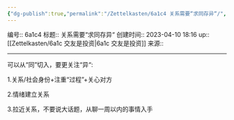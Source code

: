 ```yaml
---
{"dg-publish":true,"permalink":"/Zettelkasten/6a1c4 关系需要“求同存异“/","dgPassFrontmatter":true}
---
```


编号:: 6a1c4
标题:: 关系需要“求同存异“
创建时间:: 2023-04-10 18:16
up:: [[Zettelkasten/6a1c 交友是投资\|6a1c 交友是投资]]
来源:: 

---

可以从“同”切入，要更关注“异“:

1.关系/社会身份+注重“过程”+关心对方

2.情绪建立关系

3.拉近关系，不要说大话题，从聊一周以内的事情入手
